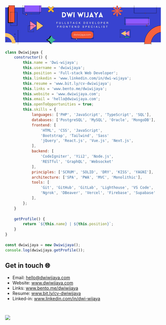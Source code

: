 ![Banner](assets/blue-geometric-banner.png)

```javascript
class Dwiwijaya {
    constructor() {
        this.name = 'Dwi-wijaya';
        this.username = 'dwiwijaya';
        this.position = 'Full-stack Web Developer';
        this.linkedin = 'www.linkedin.com/in/dwi-wijaya';
        this.resume = 'www.bit.ly/cv-dwiwijaya';
        this.links = 'www.bento.me/dwiwijaya';
        this.website = 'www.dwiwijaya.com';
        this.email = 'hello@dwiwijaya.com';
        this.openToOpportunities = true;
        this.skills = {
            languages: ['PHP', 'JavaScript', 'TypeScript', 'SQL'],
            databases: ['PostgreSQL', 'MySQL', 'Oracle', 'MongoDB'],
            frontend: [
                'HTML', 'CSS', 'JavaScript',
                'Bootstrap', 'Tailwind', 'Sass'
                'jQuery', 'React.js', 'Vue.js', 'Next.js',
            ],
            backend: [
                'CodeIgniter', 'Yii2', 'Node.js',
                'RESTful', 'GraphQL', 'Websocket'
            ],
            principles: ['SCRUM', 'SOLID', 'DRY', 'KISS', 'YAGNI'],
            architecture: ['SPA', 'PWA', 'MVC', 'Monolithic'],
            tools: [
                'Git', 'GitHub', 'GitLab', 'Lighthouse', 'VS Code',
                'Ngrok', 'DBeaver', 'Vercel', 'Firebase', 'Supabase'
            ],
        };
    }

    getProfile() {
        return `${this.name} | ${this.position}`;
    }
}

const dwiwijaya = new Dwiwijaya();
console.log(dwiwijaya.getProfile());

```

## Get in touch 🌐

- Email: hello@dwiwijaya.com
- Website: www.dwiwijaya.com
- Links: www.bento.me/dwiwijaya
- Resume: www.bit.ly/cv-dwiwijaya
- Linked-in: www.linkedin.com/in/dwi-wijaya 

<br>

[![](https://visitcount.itsvg.in/api?id=dwi-wijaya&icon=2&color=3)](https://visitcount.itsvg.in)
